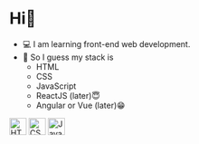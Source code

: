 # Hi👋
- 💻 I am learning front-end web development.
- 📌 So I guess my stack is
  - HTML
  - CSS
  - JavaScript
  - ReactJS (later)😇
  - Angular or Vue (later)😁

<img src="https://github.com/DevJesseCode/DevJesseCode/assets/81907733/074912bf-f341-49ec-a7ed-ae091201e356" width="30px" title="HTML">
<img src="https://github.com/DevJesseCode/DevJesseCode/assets/81907733/9e880e7a-b3c1-4649-997e-b6649b5e6fbf" width="30px" title="CSS">
<img src="https://github.com/DevJesseCode/DevJesseCode/assets/81907733/e2d4f961-e4d7-4a1b-a62a-91934cd06d7c" width="30px" title="Javascript">


<!---
WaysideBaker57/WaysideBaker57 is a ✨ special ✨ repository because its `README.md` (this file) appears on your GitHub profile.
You can click the Preview link to take a look at your changes.
--->
